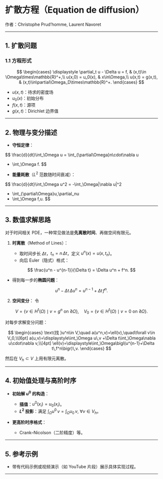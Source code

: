 # 扩散方程（Equation de diffusion）

作者：Christophe Prud’homme, Laurent Navoret

---

## 1. 扩散问题

### 1.1 方程形式

$$
\begin{cases}
\displaystyle \partial_t u - \Delta u = f, & (x,t)\in \Omega\times\mathbb{R}^+,\\
u(x,0) = u_0(x), & x\in\Omega,\\
u(x,t) = g(x,t), & (x,t)\in\partial\Omega_D\times\mathbb{R}^+.
\end{cases}
$$

* $u(x,t)$：待求的密度场
* $u_0(x)$：初始分布
* $f(x,t)$：源项
* $g(x,t)$：Dirichlet 边界值

---

## 2. 物理与变分描述

* **守恒定律**：

$$
\frac{d}{dt}\int_\Omega u
= \int_{\partial\Omega}n\cdot\nabla u
  + \int_\Omega f.
$$
* **能量耗散**（$L^2$ 范数随时间衰减）：

$$
\frac{d}{dt}\int_\Omega u^2
= -\int_\Omega|\nabla u|^2
  + \int_{\partial\Omega}u\,\partial_nu
  + \int_\Omega f\,u.
$$

---

## 3. 数值求解思路

对于时间相关 PDE，一种常见做法是**先离散时间**、再做空间有限元。

1. **时离散**（Method of Lines）：

   * 取时间步长 $\Delta t$，$t_n = n\,\Delta t$，定义 $u^n(x)=u(x,t_n)$。
   * 向后 Euler（隐式）格式：

 $$
   \frac{u^n - u^{n-1}}{\Delta t}
   = \Delta u^n + f^n.
$$
   * 得到每一步的**椭圆问题**：

 $$
   u^n - \Delta t\,\Delta u^n
   = u^{n-1} + \Delta t\,f^n.
$$

2. **空间变分**：
   令

$$
 V = \{v\in H^1(\Omega)\mid v=g^n\text{ on }\partial\Omega\},\quad
 V_0=\{v\in H^1(\Omega)\mid v=0\text{ on }\partial\Omega\}.
$$

   对每步求解变分问题：

$$
\begin{cases}
 \text{找 }u^n\in V,\quad
 a(u^n,v)=\ell(v),\quad\forall v\in V_0,\\[6pt]
 a(u,v)=\displaystyle\int_\Omega u\,v
		 +\Delta t\int_\Omega\nabla u\cdot\nabla v,\\[4pt]
 \ell(v)=\displaystyle\int_\Omega\bigl(u^{n-1}+\Delta t\,f^n\bigr)\,v.
\end{cases}
$$

   然后在 $V_h\subset V$ 上用有限元离散。

---

## 4. 初始值处理与高阶时序

* **初始解 $u^0$ 的构造**：

  * **插值**：$u^0(x_i)=u_0(x_i)$。
  * **$L^2$ 投影**：满足
    $\displaystyle\int_\Omega u^0\,v = \int_\Omega u_0\,v$, $\forall v\in V_h$。
* **更高阶时序格式**：

  * Crank–Nicolson（二阶精度）等。

---

## 5. 参考示例

* 带有代码示例或视频演示（如 YouTube 片段）展示具体实现过程。

---

